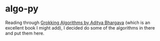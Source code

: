 # algo-py
Reading through [Grokking Algorithms by Aditya Bhargava](https://www.manning.com/books/grokking-algorithms) (which is an excellent book I might add), I decided do some of the algorithms in there and put them here.
